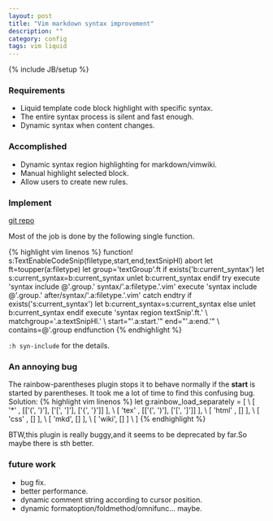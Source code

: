 ```yaml
---
layout: post
title: "Vim markdown syntax improvement"
description: ""
category: config
tags: vim liquid
---
```

{% include JB/setup %}

### Requirements ###

* Liquid template code block highlight with specific syntax.
* The entire syntax process is silent and fast enough.
* Dynamic syntax when content changes.

### Accomplished ###

* Dynamic syntax region highlighting for markdown/vimwiki.
* Manual highlight selected block.
* Allow users to create new rules.

### Implement ###

[git repo](https://github.com/farseer90718/vim-regionsyntax)

Most of the job is done by the following single function.

{% highlight vim linenos %}
function! s:TextEnableCodeSnip(filetype,start,end,textSnipHl) abort
    let ft=toupper(a:filetype)
    let group='textGroup'.ft
    if exists('b:current_syntax')
        let s:current_syntax=b:current_syntax
        unlet b:current_syntax
    endif
    try
        execute 'syntax include @'.group.' syntax/'.a:filetype.'.vim'
        execute 'syntax include @'.group.' after/syntax/'.a:filetype.'.vim'
    catch
    endtry
    if exists('s:current_syntax')
        let b:current_syntax=s:current_syntax
    else
        unlet b:current_syntax
    endif
    execute 'syntax region textSnip'.ft.'
                \ matchgroup='.a:textSnipHl.'
                \ start="'.a:start.'" end="'.a:end.'"
                \ contains=@'.group
endfunction
{% endhighlight %}

`:h syn-include` for the details.

### An annoying bug ###

The rainbow-parentheses plugin stops it to behave normally if the **start** is started by parentheses.
It took me a lot of time to find this confusing bug.
Solution:
{% highlight vim linenos %}
let g:rainbow_load_separately = [
\   [ '*' , [['(', ')'], ['\[', '\]'], ['{', '}']] ],
\   [ 'tex' , [['(', ')'], ['\[', '\]']] ],
\   [ 'html' , [] ],
\   [ 'css' , [] ],
\   [ 'mkd', [] ],
\   [ 'wiki', [] ]
\   ]
{% endhighlight %}

BTW,this plugin is really buggy,and it seems to be deprecated by far.So maybe there is sth better.

### future work ###

* bug fix.
* better performance.
* dynamic comment string according to cursor position.
* dynamic formatoption/foldmethod/omnifunc... maybe.

